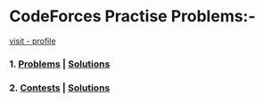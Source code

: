 # CodeForces Practise Problems:-

[visit - profile](https://codeforces.com/profile/Mr.pawan_gupta)

### 1. [Problems](https://codeforces.com/problemset) | [Solutions](https://github.com/mrpawan-gupta/Competitve-Coding/tree/main/01.%20CodeForces/1%5D.%20Problem%20Set)

### 2. [Contests](https://codeforces.com/contests) | [Solutions](https://github.com/mrpawan-gupta/Competitve-Coding/tree/main/01.%20CodeForces/2%5D.%20Contests)
